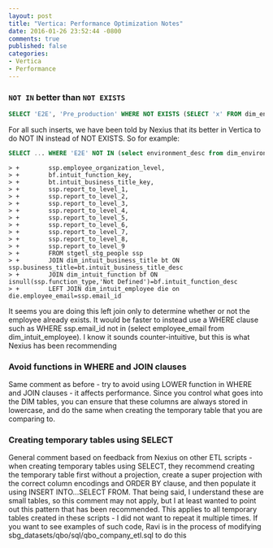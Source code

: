```yaml
---
layout: post
title: "Vertica: Performance Optimization Notes"
date: 2016-01-26 23:52:44 -0800
comments: true
published: false
categories: 
- Vertica
- Performance
---
```


### `NOT IN` better than `NOT EXISTS`

``` sql DON'T
SELECT 'E2E', 'Pre_production' WHERE NOT EXISTS (SELECT 'x' FROM dim_environment WHERE environment_desc = 'E2E')
```

For all such inserts, we have been told by Nexius that its better in Vertica to do NOT IN instead of NOT EXISTS. So for example:

``` sql DO
SELECT ... WHERE 'E2E' NOT IN (select environment_desc from dim_environment)
```

```
> +        ssp.employee_organization_level,
> +        bf.intuit_function_key,
> +        bt.intuit_business_title_key,
> +        ssp.report_to_level_1,
> +        ssp.report_to_level_2,
> +        ssp.report_to_level_3,
> +        ssp.report_to_level_4,
> +        ssp.report_to_level_5,
> +        ssp.report_to_level_6,
> +        ssp.report_to_level_7,
> +        ssp.report_to_level_8,
> +        ssp.report_to_level_9
> +        FROM stgetl_stg_people ssp 
> +        JOIN dim_intuit_business_title bt ON ssp.business_title=bt.intuit_business_title_desc
> +        JOIN dim_intuit_function bf ON isnull(ssp.function_type,'Not Defined')=bf.intuit_function_desc 
> +        LEFT JOIN dim_intuit_employee die on die.employee_email=ssp.email_id 
```

It seems you are doing this left join only to determine whether or not the employee already exists. It would be faster to instead use a WHERE clause such as WHERE ssp.email_id not in (select employee_email from dim_intuit_employee). I know it sounds counter-intuitive, but this is what Nexius has been recommending

### Avoid functions in WHERE and JOIN clauses

Same comment as before - try to avoid using LOWER function in WHERE and JOIN clauses - it affects performance. Since you control what goes into the DIM tables, you can ensure that these columns are always stored in lowercase, and do the same when creating the temporary table that you are comparing to.

### Creating temporary tables using SELECT

General comment based on feedback from Nexius on other ETL scripts - when creating temporary tables using SELECT, they recommend creating the temporary table first without a projection, create a super projection with the correct column encodings and ORDER BY clause, and then populate it using INSERT INTO...SELECT FROM. That being said, I understand these are small tables, so this comment may not apply, but I at least wanted to point out this pattern that has been recommended. This applies to all temporary tables created in these scripts - I did not want to repeat it multiple times. If you want to see examples of such code, Ravi is in the process of modifying sbg_datasets/qbo/sql/qbo_company_etl.sql to do this

